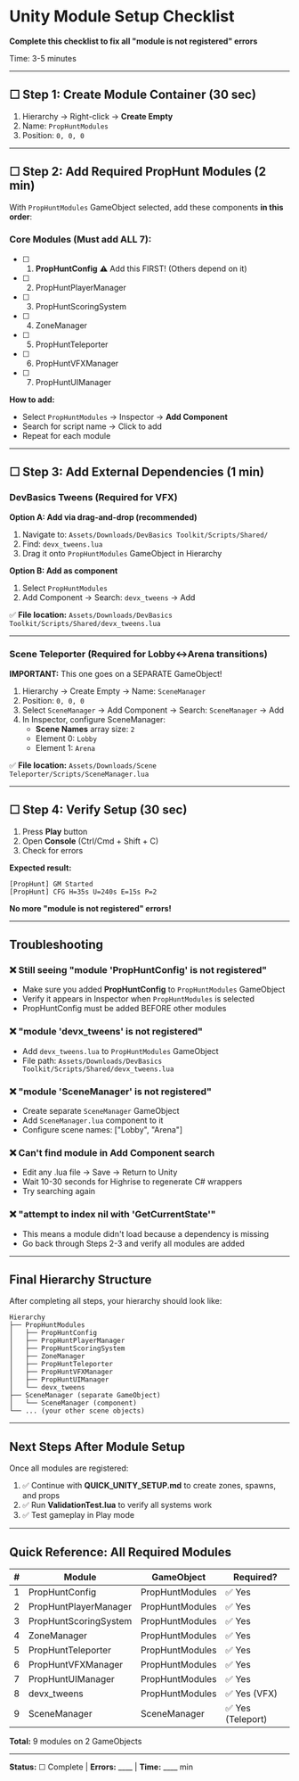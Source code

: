 # Unity Module Setup Checklist

**Complete this checklist to fix all "module is not registered" errors**

Time: 3-5 minutes

---

## ☐ Step 1: Create Module Container (30 sec)

1. Hierarchy → Right-click → **Create Empty**
2. Name: `PropHuntModules`
3. Position: `0, 0, 0`

---

## ☐ Step 2: Add Required PropHunt Modules (2 min)

With `PropHuntModules` GameObject selected, add these components **in this order**:

### Core Modules (Must add ALL 7):

- [ ] 1. **PropHuntConfig** ⚠️ Add this FIRST! (Others depend on it)
- [ ] 2. PropHuntPlayerManager
- [ ] 3. PropHuntScoringSystem
- [ ] 4. ZoneManager
- [ ] 5. PropHuntTeleporter
- [ ] 6. PropHuntVFXManager
- [ ] 7. PropHuntUIManager

**How to add:**
- Select `PropHuntModules` → Inspector → **Add Component**
- Search for script name → Click to add
- Repeat for each module

---

## ☐ Step 3: Add External Dependencies (1 min)

### DevBasics Tweens (Required for VFX)

**Option A: Add via drag-and-drop (recommended)**
1. Navigate to: `Assets/Downloads/DevBasics Toolkit/Scripts/Shared/`
2. Find: `devx_tweens.lua`
3. Drag it onto `PropHuntModules` GameObject in Hierarchy

**Option B: Add as component**
1. Select `PropHuntModules`
2. Add Component → Search: `devx_tweens` → Add

✅ **File location:** `Assets/Downloads/DevBasics Toolkit/Scripts/Shared/devx_tweens.lua`

---

### Scene Teleporter (Required for Lobby↔Arena transitions)

**IMPORTANT:** This one goes on a SEPARATE GameObject!

1. Hierarchy → Create Empty → Name: `SceneManager`
2. Position: `0, 0, 0`
3. Select `SceneManager` → Add Component → Search: `SceneManager` → Add
4. In Inspector, configure SceneManager:
   - **Scene Names** array size: `2`
   - Element 0: `Lobby`
   - Element 1: `Arena`

✅ **File location:** `Assets/Downloads/Scene Teleporter/Scripts/SceneManager.lua`

---

## ☐ Step 4: Verify Setup (30 sec)

1. Press **Play** button
2. Open **Console** (Ctrl/Cmd + Shift + C)
3. Check for errors

**Expected result:**
```
[PropHunt] GM Started
[PropHunt] CFG H=35s U=240s E=15s P=2
```

**No more "module is not registered" errors!**

---

## Troubleshooting

### ❌ Still seeing "module 'PropHuntConfig' is not registered"
- Make sure you added **PropHuntConfig** to `PropHuntModules` GameObject
- Verify it appears in Inspector when `PropHuntModules` is selected
- PropHuntConfig must be added BEFORE other modules

### ❌ "module 'devx_tweens' is not registered"
- Add `devx_tweens.lua` to `PropHuntModules` GameObject
- File path: `Assets/Downloads/DevBasics Toolkit/Scripts/Shared/devx_tweens.lua`

### ❌ "module 'SceneManager' is not registered"
- Create separate `SceneManager` GameObject
- Add `SceneManager.lua` component to it
- Configure scene names: ["Lobby", "Arena"]

### ❌ Can't find module in Add Component search
- Edit any .lua file → Save → Return to Unity
- Wait 10-30 seconds for Highrise to regenerate C# wrappers
- Try searching again

### ❌ "attempt to index nil with 'GetCurrentState'"
- This means a module didn't load because a dependency is missing
- Go back through Steps 2-3 and verify all modules are added

---

## Final Hierarchy Structure

After completing all steps, your hierarchy should look like:

```
Hierarchy
├── PropHuntModules
│   ├── PropHuntConfig
│   ├── PropHuntPlayerManager
│   ├── PropHuntScoringSystem
│   ├── ZoneManager
│   ├── PropHuntTeleporter
│   ├── PropHuntVFXManager
│   ├── PropHuntUIManager
│   └── devx_tweens
├── SceneManager (separate GameObject)
│   └── SceneManager (component)
└── ... (your other scene objects)
```

---

## Next Steps After Module Setup

Once all modules are registered:

1. ✅ Continue with **QUICK_UNITY_SETUP.md** to create zones, spawns, and props
2. ✅ Run **ValidationTest.lua** to verify all systems work
3. ✅ Test gameplay in Play mode

---

## Quick Reference: All Required Modules

| # | Module | GameObject | Required? |
|---|--------|------------|-----------|
| 1 | PropHuntConfig | PropHuntModules | ✅ Yes |
| 2 | PropHuntPlayerManager | PropHuntModules | ✅ Yes |
| 3 | PropHuntScoringSystem | PropHuntModules | ✅ Yes |
| 4 | ZoneManager | PropHuntModules | ✅ Yes |
| 5 | PropHuntTeleporter | PropHuntModules | ✅ Yes |
| 6 | PropHuntVFXManager | PropHuntModules | ✅ Yes |
| 7 | PropHuntUIManager | PropHuntModules | ✅ Yes |
| 8 | devx_tweens | PropHuntModules | ✅ Yes (VFX) |
| 9 | SceneManager | SceneManager | ✅ Yes (Teleport) |

**Total:** 9 modules on 2 GameObjects

---

**Status:** ☐ Complete | **Errors:** ____ | **Time:** ____ min
